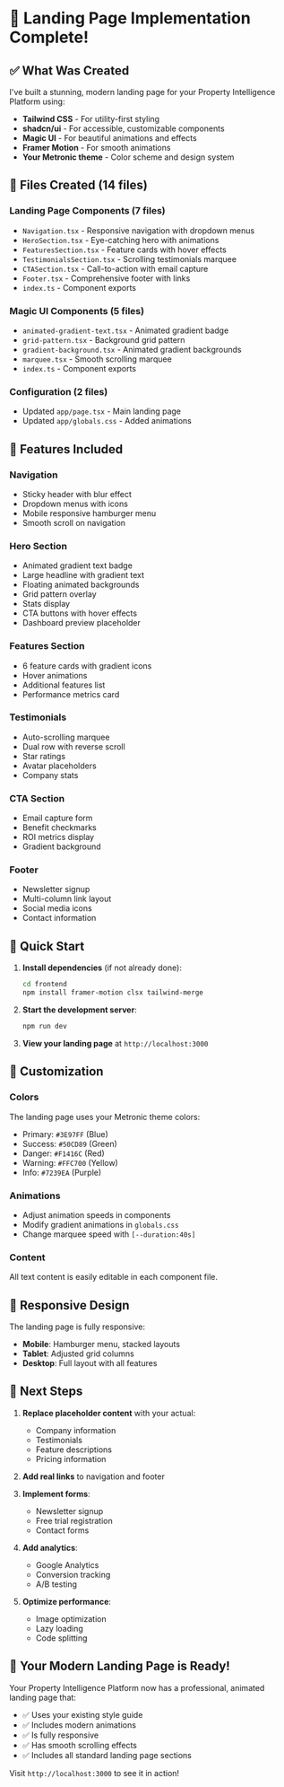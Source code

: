 # 🚀 Landing Page Implementation Complete!

## ✅ What Was Created

I've built a stunning, modern landing page for your Property Intelligence Platform using:
- **Tailwind CSS** - For utility-first styling
- **shadcn/ui** - For accessible, customizable components
- **Magic UI** - For beautiful animations and effects
- **Framer Motion** - For smooth animations
- **Your Metronic theme** - Color scheme and design system

## 📁 Files Created (14 files)

### Landing Page Components (7 files)
- `Navigation.tsx` - Responsive navigation with dropdown menus
- `HeroSection.tsx` - Eye-catching hero with animations
- `FeaturesSection.tsx` - Feature cards with hover effects
- `TestimonialsSection.tsx` - Scrolling testimonials marquee
- `CTASection.tsx` - Call-to-action with email capture
- `Footer.tsx` - Comprehensive footer with links
- `index.ts` - Component exports

### Magic UI Components (5 files)
- `animated-gradient-text.tsx` - Animated gradient badge
- `grid-pattern.tsx` - Background grid pattern
- `gradient-background.tsx` - Animated gradient backgrounds
- `marquee.tsx` - Smooth scrolling marquee
- `index.ts` - Component exports

### Configuration (2 files)
- Updated `app/page.tsx` - Main landing page
- Updated `app/globals.css` - Added animations

## 🎨 Features Included

### Navigation
- Sticky header with blur effect
- Dropdown menus with icons
- Mobile responsive hamburger menu
- Smooth scroll on navigation

### Hero Section
- Animated gradient text badge
- Large headline with gradient text
- Floating animated backgrounds
- Grid pattern overlay
- Stats display
- CTA buttons with hover effects
- Dashboard preview placeholder

### Features Section
- 6 feature cards with gradient icons
- Hover animations
- Additional features list
- Performance metrics card

### Testimonials
- Auto-scrolling marquee
- Dual row with reverse scroll
- Star ratings
- Avatar placeholders
- Company stats

### CTA Section
- Email capture form
- Benefit checkmarks
- ROI metrics display
- Gradient background

### Footer
- Newsletter signup
- Multi-column link layout
- Social media icons
- Contact information

## 🚀 Quick Start

1. **Install dependencies** (if not already done):
   ```bash
   cd frontend
   npm install framer-motion clsx tailwind-merge
   ```

2. **Start the development server**:
   ```bash
   npm run dev
   ```

3. **View your landing page** at `http://localhost:3000`

## 🎨 Customization

### Colors
The landing page uses your Metronic theme colors:
- Primary: `#3E97FF` (Blue)
- Success: `#50CD89` (Green)
- Danger: `#F1416C` (Red)
- Warning: `#FFC700` (Yellow)
- Info: `#7239EA` (Purple)

### Animations
- Adjust animation speeds in components
- Modify gradient animations in `globals.css`
- Change marquee speed with `[--duration:40s]`

### Content
All text content is easily editable in each component file.

## 📱 Responsive Design

The landing page is fully responsive:
- **Mobile**: Hamburger menu, stacked layouts
- **Tablet**: Adjusted grid columns
- **Desktop**: Full layout with all features

## 🔧 Next Steps

1. **Replace placeholder content** with your actual:
   - Company information
   - Testimonials
   - Feature descriptions
   - Pricing information

2. **Add real links** to navigation and footer

3. **Implement forms**:
   - Newsletter signup
   - Free trial registration
   - Contact forms

4. **Add analytics**:
   - Google Analytics
   - Conversion tracking
   - A/B testing

5. **Optimize performance**:
   - Image optimization
   - Lazy loading
   - Code splitting

## 🎉 Your Modern Landing Page is Ready!

Your Property Intelligence Platform now has a professional, animated landing page that:
- ✅ Uses your existing style guide
- ✅ Includes modern animations
- ✅ Is fully responsive
- ✅ Has smooth scrolling effects
- ✅ Includes all standard landing page sections

Visit `http://localhost:3000` to see it in action!